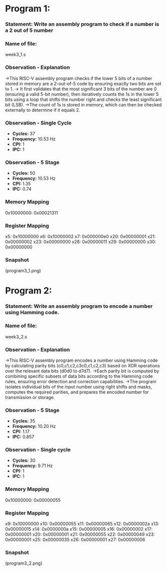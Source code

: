 # Program 1: 
### Statement: Write an assembly program to check if a number is a 2 out of 5 number

### Name of file:
week3_1.s

### Observation - Explanation
->This RISC-V assembly program checks if the lower 5 bits of a number stored in memory are a 2-out-of-5 code by ensuring exactly two bits are set to 1.
-> It first validates that the most significant 3 bits of the number are 0 (ensuring a valid 5-bit number), then iteratively counts the 1s in the lower 5 bits using a loop that shifts the number right and checks the least significant bit (LSB). 
->The count of 1s is stored in memory, which can then be checked externally to determine if it equals 2.

### Observation - Single Cycle
- **Cycles:** 37
- **Frequency:** 10.53 Hz 
- **CPI:** 1
- **IPC:** 1

### Observation - 5 Stage
- **Cycles:** 50 
- **Frequency:** 10.53 Hz 
- **CPI:** 1.35
- **IPC:** 0.74

### Memory Mapping
0x10000000: 0x00021311

### Register Mapping
x5: 0x10000000
x6: 0x10000002
x7: 0x000000e0
x20: 0x00000001
x21: 0x00000002
x23: 0x00000000
x28: 0x00000011
x29: 0x00000000
x30: 0x00000000

### Snapshot
(program3_1.png)

# Program 2: 
### Statement: Write an assembly program to encode a number using Hamming code.

### Name of file:
week3_2.s

### Observation - Explanation
->This RISC-V assembly program encodes a number using Hamming code by calculating parity bits (c0,c1,c2,c3c0​,c1​,c2​,c3​) based on XOR operations over the relevant data bits (d0d0​ to d7d7​). 
->Each parity bit is computed by combining specific subsets of data bits according to the Hamming code rules, ensuring error detection and correction capabilities.
->The program isolates individual bits of the input number using right shifts and masks, computes the required parities, and prepares the encoded number for transmission or storage.

### Observation - 5 Stage
- **Cycles:** 35
- **Frequency:** 10.20 Hz
- **CPI:** 1.17
- **IPC:** 0.857

### Observation - Single cycle
- **Cycles:** 30
- **Frequency:** 9.71 Hz
- **CPI:** 1
- **IPC:** 1

### Memory Mapping
0x10000000: 0x00000055

### Register Mapping
x9: 0x10000000
x10: 0x00000055
x11: 0x00000065
x12: 0x0000002a
x13: 0x00000015
x14: 0x0000000a
x15: 0x00000005
x16: 0x00000002
x17: 0x00000001
x20: 0x00000001
x21: 0x00000055
x22: 0x00000049
x23: 0x00000001
x25: 0x00000035
x26: 0x00000001
x27: 0x00000006

### Snapshot
(program3_2.png)


